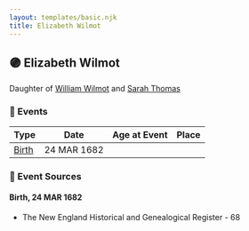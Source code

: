 ```yaml
---
layout: templates/basic.njk
title: Elizabeth Wilmot
---
```

## 🟣 Elizabeth Wilmot

Daughter of [William Wilmot](/people/4/47205976) and [Sarah Thomas](/people/2/28506175)

### 📆 Events

Type | Date | Age at Event | Place
------ | ------ | ------ | ------
[Birth](#event-event-2) | 24 MAR 1682 |  |

### 📰 Event Sources

#### <a id="event-event-2"></a> Birth, 24 MAR 1682
* The New England Historical and Genealogical Register  - 68